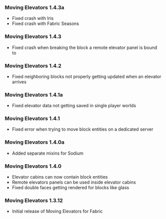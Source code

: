 ### Moving Elevators 1.4.3a
- Fixed crash with Iris
- Fixed crash with Fabric Seasons

### Moving Elevators 1.4.3
- Fixed crash when breaking the block a remote elevator panel is bound to

### Moving Elevators 1.4.2
- Fixed neighboring blocks not properly getting updated when an elevator arrives

### Moving Elevators 1.4.1a
- Fixed elevator data not getting saved in single player worlds

### Moving Elevators 1.4.1
- Fixed error when trying to move block entities on a dedicated server

### Moving Elevators 1.4.0a
- Added separate mixins for Sodium

### Moving Elevators 1.4.0
- Elevator cabins can now contain block entities
- Remote elevators panels can be used inside elevator cabins
- Fixed double faces getting rendered for blocks like glass

### Moving Elevators 1.3.12
- Initial release of Moving Elevators for Fabric
